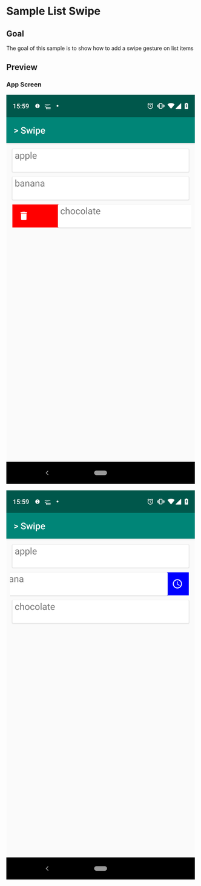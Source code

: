 # Sample List Swipe

## Goal 

The goal of this sample is to show how to add a swipe gesture on list items

## Preview 

### App Screen
![Swipe Left](doc/swipe_left.png)

![Swipe Right](doc/swipe_right.png)
